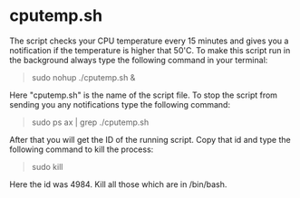 # cputemp.sh
The script checks your CPU temperature every 15 minutes and gives you a notification if the temperature is higher that 50'C. To make this script run in the background always type the following command in your terminal:

> sudo nohup ./cputemp.sh &

Here "cputemp.sh" is the name of the script file. To stop the script from sending you any notifications type the following command:

> sudo ps ax | grep ./cputemp.sh

After that you will get the ID of the running script. Copy that id and type the following command to kill the process:

> sudo kill <id>

Here the id was 4984. Kill all those which are in /bin/bash.
